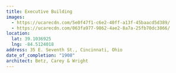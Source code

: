 ```yaml
---
title: Executive Building
images:
  - https://ucarecdn.com/5e0f47f1-c6e2-40ff-a13f-45baacd5d389/
  - https://ucarecdn.com/063fa977-9862-4ae2-8a7a-25fb70dc3866/
location:
  lat: 39.1036925
  lng: -84.5124018
address: 35 E. Seventh St., Cincinnati, Ohio
date_of_completion: "1908"
architect: Betz, Carey & Wright
---
```

